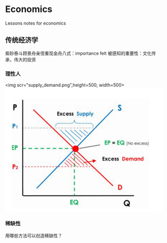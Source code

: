 # Economics
Lessons notes for economics
## 传统经济学
紫砂泰斗顾景舟亲侄重现金舟八式：importance felt 被感知的重要性：文化传承，伟大的投资
### 理性人
<img scr="supply_demand.png",height=500, width=500>
![](supply_demand.png)
### 稀缺性
用哪些方法可以创造稀缺性？

